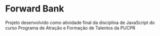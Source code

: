 # Forward Bank
Projeto desenvolvido como atividade final da disciplina de JavaScript do curso Programa de Atração e Formação de Talentos da PUCPR
